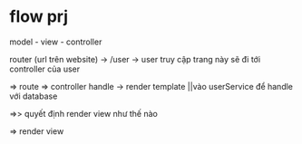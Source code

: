 # flow prj

model - view - controller

router (url trên website) -> /user -> user truy cập trang này sẽ đi tới controller của user

=> route => controller handle -> render template ||vào userService để handle với database

=>> quyết định render view như thế nào

=> render view
